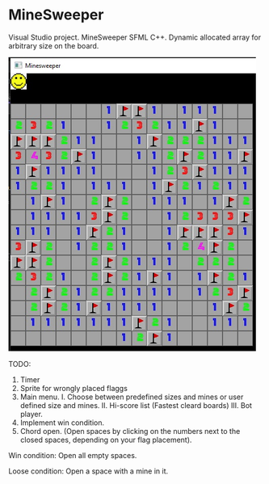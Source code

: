 # MineSweeper
Visual Studio project.
MineSweeper SFML C++. Dynamic allocated array for arbitrary size on the board.

![alt text](https://github.com/Wakatochi/MineSweeper/blob/main/resources/screenshots/board_1.jpg)

TODO:
   1. Timer
   3. Sprite for wrongly placed flaggs
   4. Main menu.
      I. Choose between predefined sizes and mines or user defined size and mines.
      II. Hi-score list (Fastest cleard boards)
      III. Bot player.
   5. Implement win condition.
   6. Chord open. (Open spaces by clicking on the numbers next to the closed spaces, depending on your flag placement).

Win condition:
   Open all empty spaces.

Loose condition:
   Open a space with a mine in it.
